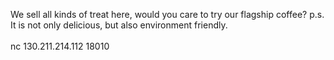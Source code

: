 We sell all kinds of treat here, would you care to try our flagship coffee? p.s. It is not only delicious, but also environment friendly.<br><br>nc 130.211.214.112 18010